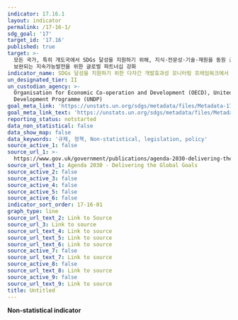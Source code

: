 ```yaml
---
indicator: 17.16.1
layout: indicator
permalink: /17-16-1/
sdg_goal: '17'
target_id: '17.16'
published: true
target: >-
  모든 국가, 특히 개도국에서 SDGs 달성을 지원하기 위해, 지식·전문성·기술·재원을 동원 공유하는 다양한 이해당사자간 파트너십에 의해
  보완되는 지속가능발전을 위한 글로벌 파트너십 강화
indicator_name: SDGs 달성을 지원하기 위한 다자간 개발효과성 모니터링 프레임워크에서 진전을 보고한 국가의 수
un_designated_tier: II
un_custodian_agency: >-
  Organisation for Economic Co-operation and Development (OECD), United Nations
  Development Programme (UNDP)
goal_meta_link: 'https://unstats.un.org/sdgs/metadata/files/Metadata-17-16-01.pdf'
goal_meta_link_text: 'https://unstats.un.org/sdgs/metadata/files/Metadata-17-16-01.pdf'
reporting_status: notstarted
data_non_statistical: false
data_show_map: false
data_keywords: '규제, 정책, Non-statistical, legislation, policy'
source_active_1: false
source_url_1: >-
  https://www.gov.uk/government/publications/agenda-2030-delivering-the-global-goals
source_url_text_1: Agenda 2030 - Delivering the Global Goals
source_active_2: false
source_active_3: false
source_active_4: false
source_active_5: false
source_active_6: false
indicator_sort_order: 17-16-01
graph_type: line
source_url_text_2: Link to Source
source_url_3: Link to source
source_url_text_4: Link to source
source_url_text_5: Link to source
source_url_text_6: Link to source
source_active_7: false
source_url_text_7: Link to source
source_active_8: false
source_url_text_8: Link to source
source_active_9: false
source_url_text_9: Link to source
title: Untitled
---
```

**Non-statistical indicator**
